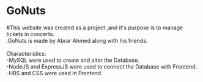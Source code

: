 # GoNuts
#This website was created as a project ,and it's purpose is to manage tickets in concerts. <br>
.GoNuts is made by Abrar Ahmed along with his friends.<br>
<br>
Characteristics: <br>
-MySQL were used to create and alter the Database.<br>
-NodeJS and ExpressJS were used to connect the Database with Frontend.<br>
-HBS and CSS were used in Frontend.
